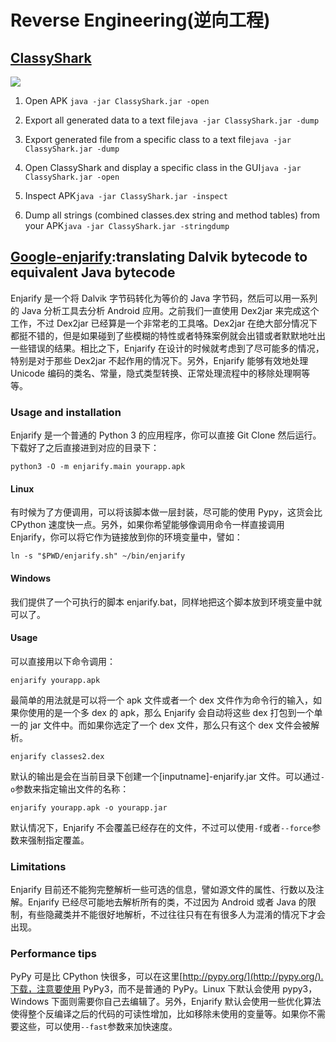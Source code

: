 

# Reverse Engineering(逆向工程)

## [ClassyShark](https://github.com/google/android-classyshark)

![](http://7xi5sw.com1.z0.glb.clouddn.com/Screen%20Shot%202016-02-23%20at%2017.06.49.png)

1. Open APK `java -jar ClassyShark.jar -open`

2. Export all generated data to a text file`java -jar ClassyShark.jar -dump`

3. Export generated file from a specific class to a text file`java -jar ClassyShark.jar -dump`

4. Open ClassyShark and display a specific class in the GUI`java -jar ClassyShark.jar -open`

5. Inspect APK`java -jar ClassyShark.jar -inspect`

6. Dump all strings (combined classes.dex string and method tables) from your APK`java -jar ClassyShark.jar -stringdump`

## [Google-enjarify](https://github.com/google/enjarify):translating Dalvik bytecode to equivalent Java bytecode

Enjarify 是一个将 Dalvik 字节码转化为等价的 Java 字节码，然后可以用一系列的 Java 分析工具去分析 Android 应用。之前我们一直使用 Dex2jar 来完成这个工作，不过 Dex2jar 已经算是一个非常老的工具咯。Dex2jar 在绝大部分情况下都挺不错的，但是如果碰到了些模糊的特性或者特殊案例就会出错或者默默地吐出一些错误的结果。相比之下，Enjarify 在设计的时候就考虑到了尽可能多的情况，特别是对于那些 Dex2jar 不起作用的情况下。另外，Enjarify 能够有效地处理 Unicode 编码的类名、常量，隐式类型转换、正常处理流程中的移除处理啊等等。

### [](https://github.com/google/enjarify#usage-and-installation)Usage and installation

Enjarify 是一个普通的 Python 3 的应用程序，你可以直接 Git Clone 然后运行。下载好了之后直接进到对应的目录下：

```
python3 -O -m enjarify.main yourapp.apk
```

#### [](https://github.com/google/enjarify#linux)Linux

有时候为了方便调用，可以将该脚本做一层封装，尽可能的使用 Pypy，这货会比 CPython 速度快一点。另外，如果你希望能够像调用命令一样直接调用 Enjarify，你可以将它作为链接放到你的环境变量中，譬如：

```
ln -s "$PWD/enjarify.sh" ~/bin/enjarify
```

#### [](https://github.com/google/enjarify#windows)Windows

我们提供了一个可执行的脚本 enjarify.bat，同样地把这个脚本放到环境变量中就可以了。

#### [](https://github.com/google/enjarify#usage)Usage

可以直接用以下命令调用：

```
enjarify yourapp.apk
```

最简单的用法就是可以将一个 apk 文件或者一个 dex 文件作为命令行的输入，如果你使用的是一个多 dex 的 apk，那么 Enjarify 会自动将这些 dex 打包到一个单一的 jar 文件中。而如果你选定了一个 dex 文件，那么只有这个 dex 文件会被解析。

```
enjarify classes2.dex
```

默认的输出是会在当前目录下创建一个[inputname]-enjarify.jar 文件。可以通过`-o`参数来指定输出文件的名称：

```
enjarify yourapp.apk -o yourapp.jar
```

默认情况下，Enjarify 不会覆盖已经存在的文件，不过可以使用`-f`或者`--force`参数来强制指定覆盖。

### [](https://github.com/google/enjarify#limitations)Limitations

Enjarify 目前还不能狗完整解析一些可选的信息，譬如源文件的属性、行数以及注解。Enjarify 已经尽可能地去解析所有的类，不过因为 Android 或者 Java 的限制，有些隐藏类并不能很好地解析，不过往往只有在有很多人为混淆的情况下才会出现。

### [](https://github.com/google/enjarify#performance-tips)Performance tips

PyPy 可是比 CPython 快很多，可以在这里[http://pypy.org/](http://pypy.org/).下载，注意要使用 PyPy3，而不是普通的 PyPy。Linux 下默认会使用 pypy3，Windows 下面则需要你自己去编辑了。另外，Enjarify 默认会使用一些优化算法使得整个反编译之后的代码的可读性增加，比如移除未使用的变量等。如果你不需要这些，可以使用`--fast`参数来加快速度。
